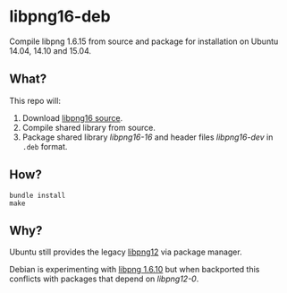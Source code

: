 # libpng16-deb

Compile libpng 1.6.15 from source and package for installation on Ubuntu 14.04, 14.10 and 15.04.

## What?

This repo will:

1. Download [libpng16 source](http://sourceforge.net/projects/libpng/files/libpng16/).
2. Compile shared library from source.
3. Package shared library _libpng16-16_ and header files _libpng16-dev_ in `.deb` format.

## How?

```
bundle install
make
```

## Why?

Ubuntu still provides the legacy [libpng12](http://packages.ubuntu.com/source/vivid/libpng) via package manager.

Debian is experimenting with [libpng 1.6.10](https://packages.debian.org/source/experimental/libpng1.6) but when backported this conflicts with packages that depend on _libpng12-0_.

